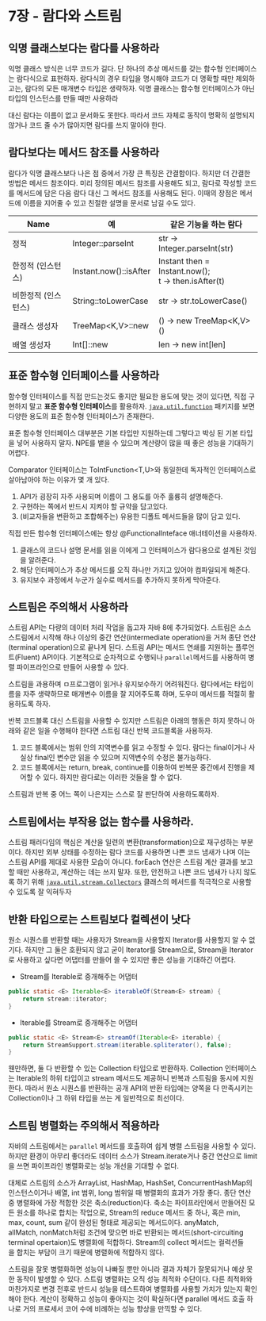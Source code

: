 # 7장 - 람다와 스트림

## 익명 클래스보다는 람다를 사용하라

익명 클래스 방식은 너무 코드가 길다. 단 하나의 추상 메서드를 갖는 함수형 인터페이스는 람다식으로 표현하자. 람다식의 경우 타입을 명시해야 코드가 더 명확할 때만 제외하고는, 람다의 모든 매개변수 타입은 생략하자. 익명 클래스는 함수형 인터페이스가 아닌 타입의 인스턴스를 만들 때만 사용하라

대신 람다는 이름이 없고 문서화도 못한다. 따라서 코드 자체로 동작이 명확히 설명되지 않거나 코드 줄 수가 많아지면 람다를 쓰지 말아야 한다.

## 람다보다는 메서드 참조를 사용하라

람다가 익명 클래스보다 나은 점 중에서 가장 큰 특징은 간결함이다. 하지만 더 간결한 방법은 메서드 참조이다. 미리 정의된 메서드 참조를 사용해도 되고, 람다로 작성할 코드를 메서드에 담은 다음 람다 대신 그 메서드 참조를 사용해도 된다. 이때의 장점은 메서드에 이름을 지어줄 수 있고 친절한 설명을 문서로 남길 수도 있다.

|Name|예|같은 기능을 하는 람다|
|----|--|------------------|
|정적|Integer::parseInt|str → Integer.parseInt(str)|
|한정적 (인스턴스)|Instant.now()::isAfter|Instant then = Instant.now();<BR>t → then.isAfter(t)|
|비한정적 (인스턴스)|String::toLowerCase|str → str.toLowerCase()|
|클래스 생성자|TreeMap<K,V>::new|() → new TreeMap<K,V>()|
|배열 생성자|Int[]::new|len → new int[len]|


## 표준 함수형 인터페이스를 사용하라

함수형 인터페이스를 직접 만드는것도 좋지만 필요한 용도에 맞는 것이 있다면, 직접 구현하지 말고 **표준 함수형 인터페이스**를 활용하자. [`java.util.function`](https://docs.oracle.com/javase/8/docs/api/java/util/function/package-summary.html) 패키지를 보면 다양한 용도의 표준 함수형 인터페이스가 존재한다.

표준 함수형 인터페이스 대부분은 기본 타입만 지원하는데 그렇다고 박싱 된 기본 타입을 넣어 사용하지 말자. NPE를 뱉을 수 있으며 계산량이 많을 때 좋은 성능을 기대하기 어렵다.

Comparator<T> 인터페이스는 ToIntFunction<T,U>와 동일한데 독자적인 인터페이스로 살아남아야 하는 이유가 몇 개 있다.

1. API가 굉장히 자주 사용되며 이름이 그 용도를 아주 훌륭히 설명해준다.
2. 구현하는 쪽에서 반드시 지켜야 할 규약을 담고있다.
3. (비교자들을 변환하고 조합해주는) 유용한 디폴트 메서드들을 많이 담고 있다.

직접 만든 함수형 인터페이스에는 항상 @FunctionalInteface 애너테이션을 사용하자.

1. 클래스의 코드나 설명 문서를 읽을 이에게 그 인터페이스가 람다용으로 설계된 것임을 알려준다.
2. 해당 인터페이스가 추상 메서드를 오직 하나만 가지고 있어야 컴파일되게 해준다.
3. 유지보수 과정에서 누군가 실수로 메서드를 추가하지 못하게 막아준다.

## 스트림은 주의해서 사용하라

스트림 API는 다량의 데이터 처리 작업을 돕고자 자바 8에 추가되었다. 스트림은 소스 스트림에서 시작해 하나 이상의 중간 연산(intermediate operation)을 거쳐 종단 연산(terminal operation)으로 끝나게 된다. 스트림 API는 메서드 연쇄를 지원하는 플루언트(Fluent) API이다. 기본적으로 순차적으로 수행되나 `parallel`메서드를 사용하여 병렬 파이프라인으로 만들어 사용할 수 있다.

스트림을 과용하며 ㅁ프로그램이 읽거나 유지보수하기 어려워진다. 람다에서는 타입이름을 자주 생략하므로 매개변수 이름을 잘 지어주도록 하며, 도우미 메서드를 적절히 활용하도록 하자.

반복 코드블록 대신 스트림을 사용할 수 있지만 스트림은 아래의 행동은 하지 못하니 아래와 같은 일을 수행해야 한다면 스트림 대신 반복 코드블록을 사용하자.

1. 코드 블록에서는 범위 안의 지역변수를 읽고 수정할 수 있다. 람다는 final이거나 사실상 final인 변수만 읽을 수 있으며 지역변수의 수정은 불가능하다.
2. 코드 블록에서는 return, break, continue를 이용하여 반복문 중간에서 진행을 제어할 수 있다. 하지만 람다로는 이러한 것들을 할 수 없다. 

스트림과 반복 중 어느 쪽이 나은지는 스스로 잘 판단하여 사용하도록하자.

## 스트림에서는 부작용 없는 함수를 사용하라.

스트림 패러다임의 핵심은 계산을 일련의 변환(transformation)으로 재구성하는 부분이다. 하지만 외부 상태를 수정하는 람다 코드를 사용하면 나쁜 코드 냄새가 나며 이는 스트림 API를 제대로 사용한 모습이 아니다. forEach 연산은 스트림 계산 결과를 보고할 때만 사용하고, 계산하는 데는 쓰지 말자. 또한, 안전하고 나쁜 코드 냄새가 나지 않도록 하기 위해 [`java.util.stream.Collectors`](https://docs.oracle.com/javase/8/docs/api/java/util/stream/Collectors.html) 클래스의 메서드를 적극적으로 사용할 수 있도록 잘 익혀두자

## 반환 타입으로는 스트림보다 컬렉션이 낫다

원소 시퀀스를 반환할 때는 사용자가 Stream을 사용할지 Iterator를 사용할지 알 수 없기다. 하지만 그 둘은 호환되지 않고 굳이 Iterator를 Stream으로, Stream을 Iterator로 사용하고 싶다면 어댑터를 만들어 쓸 수 있지만 좋은 성능을 기대하긴 어렵다.

- Stream<E>를 Iterable<E>로 중개해주는 어댑터

```java
public static <E> Iterable<E> iterableOf(Stream<E> stream) {
	return stream::iterator;
}
```

- Iterable<E>를 Stream<E>로 중개해주는 어댑터

```java
public static <E> Stream<E> streamOf(Iterable<E> iterable) {
	return StreamSupport.stream(iterable.spliterator(), false);
}
```

웬만하면, 둘 다 반환할 수 있는 Collection 타입으로 반환하자. Collection 인터페이스는 Iterable의 하위 타입이고 stream 메서드도 제공하니 반복과 스트림을 동시에 지원한다. 따라서 원소 시퀀스를 반환하는 공개 API의 반환 타입에는 양쪽을 다 만족시키는 Collection이나 그 하위 타입을 쓰는 게 일반적으로 최선이다.

## 스트림 병렬화는 주의해서 적용하라

자바의 스트림에서는 `parallel` 메서드를 호출하여 쉽게 병렬 스트림을 사용할 수 있다. 하지만 환경이 아무리 좋더라도 데이터 소스가 Stream.iterate거나 중간 연산으로 limit을 쓰면 파이프라인 병렬화로는 성능 개선을 기대할 수 없다.

대체로 스트림의 소스가 ArrayList, HashMap, HashSet, ConcurrentHashMap의 인스턴스이거나 배열, int 범위, long 범위일 때 병렬화의 효과가 가장 좋다. 종단 연산 중 병렬화에 가장 적합한 것은 축소(reduction)다. 축소는 파이프라인에서 만들어진 모든 원소를 하나로 합치는 작업으로, Stream의 reduce 메서드 중 하나, 혹은 min, max, count, sum 같이 완성된 형태로 제공되는 메서드이다. anyMatch, allMatch, nonMatch처럼 조건에 맞으면 바로 반환되는 메서드(short-circuiting terminal opertaion)도 병렬화에 적합하다. Stream의 collect 메서드는 컬력션들을 합치는 부담이 크기 때문에 병렬화에 적합하지 않다.

스트림을 잘못 병렬화하면 성능이 나빠질 뿐만 아니라 결과 자체가 잘못되거나 예상 못한 동작이 발생할 수 있다. 스트림 병렬화는 오직 성능 최적화 수단이다. 다른 최적화와 마찬가지로 변경 전후로 반드시 성능을 테스트하여 병렬화를 사용할 가치가 있는지 확인해야 한다. 계산이 정확하고 성능이 좋아지는 것이 확실하다면 parallel 메서드 호출 하나로 거의 프로세서 코어 수에 비례하는 성능 향상을 만끽할 수 있다.